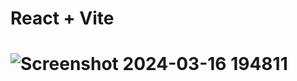 # React + Vite  



# ![Screenshot 2024-03-16 194811](https://github.com/Priest-Davos/LiveClock/assets/112301378/1c7d33d0-6767-4ee5-947a-82784e28cb5a)

 
